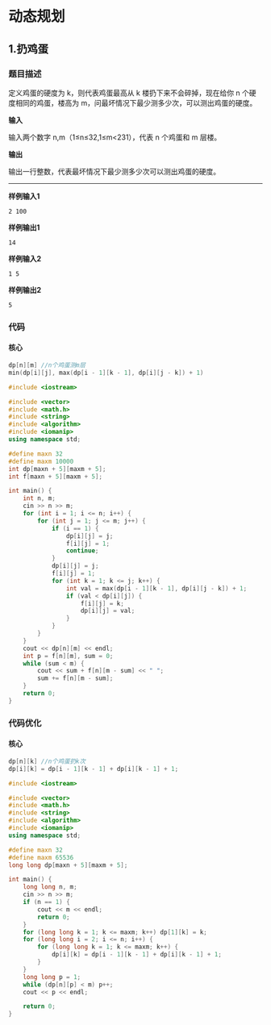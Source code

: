 # 动态规划



## 1.扔鸡蛋



### 题目描述

定义鸡蛋的硬度为 k，则代表鸡蛋最高从 k 楼扔下来不会碎掉，现在给你 n 个硬度相同的鸡蛋，楼高为 m，问最坏情况下最少测多少次，可以测出鸡蛋的硬度。

**输入**

输入两个数字 n,m（1≤n≤32,1≤m<231），代表 n 个鸡蛋和 m 层楼。

**输出**

输出一行整数，代表最坏情况下最少测多少次可以测出鸡蛋的硬度。

------

**样例输入1**

```
2 100
```

**样例输出1**

```
14
```

**样例输入2**

```
1 5
```

**样例输出2**

```
5
```

### 代码

#### 核心

```c++
dp[n][m] //n个鸡蛋测m层
min(dp[i][j], max(dp[i - 1][k - 1], dp[i][j - k]) + 1)
```



```c++
#include <iostream>

#include <vector>
#include <math.h>
#include <string>
#include <algorithm>
#include <iomanip>
using namespace std;

#define maxn 32
#define maxm 10000
int dp[maxn + 5][maxm + 5];
int f[maxn + 5][maxm + 5];

int main() {
	int n, m;
	cin >> n >> m;
	for (int i = 1; i <= n; i++) {
		for (int j = 1; j <= m; j++) {
			if (i == 1) {
				dp[i][j] = j;
				f[i][j] = 1;
				continue;
			}
			dp[i][j] = j;
			f[i][j] = 1;
			for (int k = 1; k <= j; k++) {
				int val = max(dp[i - 1][k - 1], dp[i][j - k]) + 1; 
				if (val < dp[i][j]) {
					f[i][j] = k;
					dp[i][j] = val;
				}
			}
		}
	}
	cout << dp[n][m] << endl;
	int p = f[n][m], sum = 0;
	while (sum < m) {
		cout << sum + f[n][m - sum] << " ";
		sum += f[n][m - sum];
	}
	return 0;
}
```



### 代码优化

#### 核心

```c++
dp[n][k] //n个鸡蛋扔k次
dp[i][k] = dp[i - 1][k - 1] + dp[i][k - 1] + 1;
```



```c++
#include <iostream>

#include <vector>
#include <math.h>
#include <string>
#include <algorithm>
#include <iomanip>
using namespace std;

#define maxn 32
#define maxm 65536
long long dp[maxn + 5][maxm + 5];

int main() {
	long long n, m;
	cin >> n >> m;
	if (n == 1) {
		cout << m << endl;
		return 0;
	}
	for (long long k = 1; k <= maxm; k++) dp[1][k] = k;
	for (long long i = 2; i <= n; i++) {
		for (long long k = 1; k <= maxm; k++) {
			dp[i][k] = dp[i - 1][k - 1] + dp[i][k - 1] + 1;
		}
	}
	long long p = 1;
	while (dp[n][p] < m) p++;
	cout << p << endl;

	return 0;
}
```

